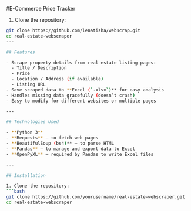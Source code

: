 #E-Commerce Price Tracker

1. Clone the repository:
```bash
git clone https://github.com/lenatisha/webscrap.git
cd real-estate-webscraper
---

## Features

- Scrape property details from real estate listing pages:
  - Title / Description
  - Price
  - Location / Address (if available)
  - Listing URL
- Save scraped data to **Excel (`.xlsx`)** for easy analysis
- Handles missing data gracefully (doesn’t crash)
- Easy to modify for different websites or multiple pages

---

## Technologies Used

- **Python 3**  
- **Requests** – to fetch web pages  
- **BeautifulSoup (bs4)** – to parse HTML  
- **Pandas** – to manage and export data to Excel  
- **OpenPyXL** – required by Pandas to write Excel files

---

## Installation

1. Clone the repository:
```bash
git clone https://github.com/yourusername/real-estate-webscraper.git
cd real-estate-webscraper
